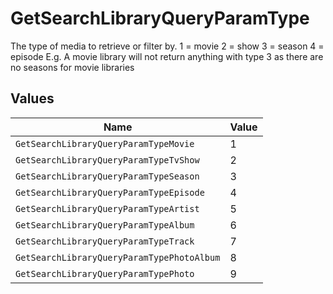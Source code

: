# GetSearchLibraryQueryParamType

The type of media to retrieve or filter by.
1 = movie
2 = show
3 = season
4 = episode
E.g. A movie library will not return anything with type 3 as there are no seasons for movie libraries



## Values

| Name                                       | Value                                      |
| ------------------------------------------ | ------------------------------------------ |
| `GetSearchLibraryQueryParamTypeMovie`      | 1                                          |
| `GetSearchLibraryQueryParamTypeTvShow`     | 2                                          |
| `GetSearchLibraryQueryParamTypeSeason`     | 3                                          |
| `GetSearchLibraryQueryParamTypeEpisode`    | 4                                          |
| `GetSearchLibraryQueryParamTypeArtist`     | 5                                          |
| `GetSearchLibraryQueryParamTypeAlbum`      | 6                                          |
| `GetSearchLibraryQueryParamTypeTrack`      | 7                                          |
| `GetSearchLibraryQueryParamTypePhotoAlbum` | 8                                          |
| `GetSearchLibraryQueryParamTypePhoto`      | 9                                          |